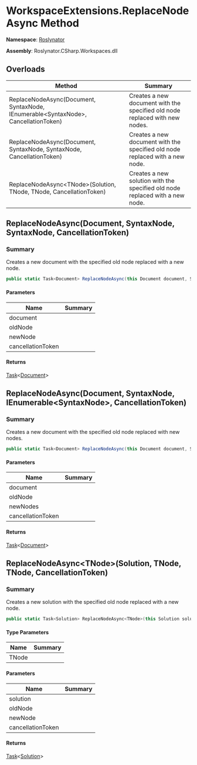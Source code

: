 # WorkspaceExtensions\.ReplaceNodeAsync Method

**Namespace**: [Roslynator](../../README.md)

**Assembly**: Roslynator\.CSharp\.Workspaces\.dll

## Overloads

| Method | Summary |
| ------ | ------- |
| ReplaceNodeAsync\(Document, SyntaxNode, IEnumerable\<SyntaxNode>, CancellationToken\) | Creates a new document with the specified old node replaced with new nodes\. |
| ReplaceNodeAsync\(Document, SyntaxNode, SyntaxNode, CancellationToken\) | Creates a new document with the specified old node replaced with a new node\. |
| ReplaceNodeAsync\<TNode>\(Solution, TNode, TNode, CancellationToken\) | Creates a new solution with the specified old node replaced with a new node\. |

## ReplaceNodeAsync\(Document, SyntaxNode, SyntaxNode, CancellationToken\)

### Summary

Creates a new document with the specified old node replaced with a new node\.

```csharp
public static Task<Document> ReplaceNodeAsync(this Document document, SyntaxNode oldNode, SyntaxNode newNode, CancellationToken cancellationToken = default(CancellationToken))
```

#### Parameters

| Name | Summary |
| ---- | ------- |
| document | |
| oldNode | |
| newNode | |
| cancellationToken | |

#### Returns

[Task](https://docs.microsoft.com/en-us/dotnet/api/system.threading.tasks.task-1)\<[Document](https://docs.microsoft.com/en-us/dotnet/api/microsoft.codeanalysis.document)>

## ReplaceNodeAsync\(Document, SyntaxNode, IEnumerable\<SyntaxNode>, CancellationToken\)

### Summary

Creates a new document with the specified old node replaced with new nodes\.

```csharp
public static Task<Document> ReplaceNodeAsync(this Document document, SyntaxNode oldNode, IEnumerable<SyntaxNode> newNodes, CancellationToken cancellationToken = default(CancellationToken))
```

#### Parameters

| Name | Summary |
| ---- | ------- |
| document | |
| oldNode | |
| newNodes | |
| cancellationToken | |

#### Returns

[Task](https://docs.microsoft.com/en-us/dotnet/api/system.threading.tasks.task-1)\<[Document](https://docs.microsoft.com/en-us/dotnet/api/microsoft.codeanalysis.document)>

## ReplaceNodeAsync\<TNode>\(Solution, TNode, TNode, CancellationToken\)

### Summary

Creates a new solution with the specified old node replaced with a new node\.

```csharp
public static Task<Solution> ReplaceNodeAsync<TNode>(this Solution solution, TNode oldNode, TNode newNode, CancellationToken cancellationToken = default(CancellationToken)) where TNode : Microsoft.CodeAnalysis.SyntaxNode
```

#### Type Parameters

| Name | Summary |
| ---- | ------- |
| TNode | |

#### Parameters

| Name | Summary |
| ---- | ------- |
| solution | |
| oldNode | |
| newNode | |
| cancellationToken | |

#### Returns

[Task](https://docs.microsoft.com/en-us/dotnet/api/system.threading.tasks.task-1)\<[Solution](https://docs.microsoft.com/en-us/dotnet/api/microsoft.codeanalysis.solution)>

